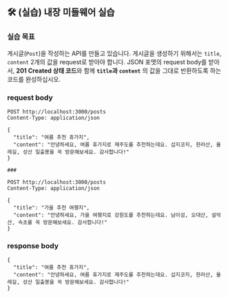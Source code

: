## 🛠️ (실습) 내장 미들웨어 실습

### 실습 목표

게시글(`Post`)을 작성하는 API를 만들고 있습니다. 게시글을 생성하기 위해서는 `title`, `content` 2개의 값을 request로 받아야 합니다. JSON 포맷의 request body를 받아서, **201 Created 상태 코드**와 함께 **`title`과 `content`** 의 값을 그대로 반환하도록 하는 코드를 완성하십시오.

### request body

```http
POST http://localhost:3000/posts
Content-Type: application/json

{
  "title": "여름 추천 휴가지",
  "content": "안녕하세요, 여름 휴가지로 제주도를 추천하는데요. 섭지코지, 한라산, 올레길, 성산 일출봉을 꼭 방문해보세요. 감사합니다!"
}

###

POST http://localhost:3000/posts
Content-Type: application/json

{
  "title": "가을 추천 여행지",
  "content": "안녕하세요, 가을 여행지로 강원도를 추천하는데요. 남이섬, 오대산, 설악산, 속초를 꼭 방문해보세요. 감사합니다!"
}
```

### response body

```response
{
  "title": "여름 추천 휴가지",
  "content": "안녕하세요, 여름 휴가지로 제주도를 추천하는데요. 섭지코지, 한라산, 올레길, 성산 일출봉을 꼭 방문해보세요. 감사합니다!"
}

```
